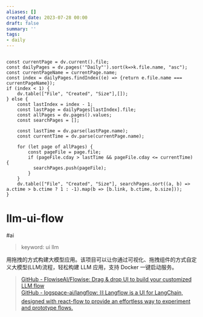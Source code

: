 ```yaml
---
aliases: []
created_date: 2023-07-28 00:00
draft: false
summary: ''
tags:
- daily
---
```


```dataviewjs

const currentPage = dv.current().file;
const dailyPages = dv.pages('"Daily"').sort(k=>k.file.name, "asc");
const currentPageName = currentPage.name;
const index = dailyPages.findIndex((e) => {return e.file.name === currentPageName});
if (index < 1) {
	dv.table(["File", "Created", "Size"],[]);
} else {
	const lastIndex = index - 1;
	const lastPage = dailyPages[lastIndex].file;
	const allPages = dv.pages().values;
	const searchPages = [];
	
	const lastTime = dv.parse(lastPage.name);
	const currentTime = dv.parse(currentPage.name);

	for (let page of allPages) {
		const pageFile = page.file;
		if (pageFile.cday > lastTime && pageFile.cday <= currentTime) {
		  searchPages.push(pageFile);
		}
	}
	dv.table(["File", "Created", "Size"], searchPages.sort((a, b) => a.ctime > b.ctime ? 1 : -1).map(b => [b.link, b.ctime, b.size]));
}

```

# llm-ui-flow

#ai 

> keyword: ui llm

用拖拽的方式构建大模型应用。该项目可以让你通过可视化、拖拽组件的方式自定义大模型(LLM)流程，轻松构建 LLM 应用，支持 Docker 一键启动服务。

> [GitHub - FlowiseAI/Flowise: Drag & drop UI to build your customized LLM flow](https://github.com/FlowiseAI/Flowise)  
> [GitHub - logspace-ai/langflow: ⛓️ Langflow is a UI for LangChain, designed with react-flow to provide an effortless way to experiment and prototype flows.](https://github.com/logspace-ai/langflow)